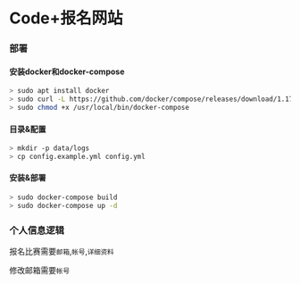 # Code+报名网站

### 部署

#### 安装docker和docker-compose

```sh
> sudo apt install docker
> sudo curl -L https://github.com/docker/compose/releases/download/1.17.0/docker-compose-`uname -s`-`uname -m` -o /usr/local/bin/docker-compose
> sudo chmod +x /usr/local/bin/docker-compose
```

#### 目录&配置

```sh
> mkdir -p data/logs
> cp config.example.yml config.yml
```

#### 安装&部署

```sh
> sudo docker-compose build
> sudo docker-compose up -d
```

### 个人信息逻辑

报名比赛需要`邮箱`,`帐号`,`详细资料`

修改邮箱需要`帐号`